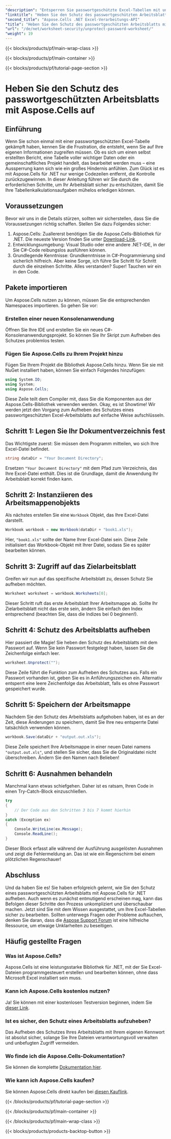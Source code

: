 ```yaml
---
"description": "Entsperren Sie passwortgeschützte Excel-Tabellen mit unserem Aspose.Cells-Leitfaden! Einfache Schritte, um mit C# mühelos wieder Zugriff zu erhalten."
"linktitle": "Heben Sie den Schutz des passwortgeschützten Arbeitsblatts mit Aspose.Cells auf"
"second_title": "Aspose.Cells .NET Excel-Verarbeitungs-API"
"title": "Heben Sie den Schutz des passwortgeschützten Arbeitsblatts mit Aspose.Cells auf"
"url": "/de/net/worksheet-security/unprotect-password-worksheet/"
"weight": 19
---
```


{{< blocks/products/pf/main-wrap-class >}}

{{< blocks/products/pf/main-container >}}

{{< blocks/products/pf/tutorial-page-section >}}

# Heben Sie den Schutz des passwortgeschützten Arbeitsblatts mit Aspose.Cells auf

## Einführung
Wenn Sie schon einmal mit einer passwortgeschützten Excel-Tabelle gekämpft haben, kennen Sie die Frustration, die entsteht, wenn Sie auf Ihre eigenen Informationen zugreifen müssen. Ob es sich um einen selbst erstellten Bericht, eine Tabelle voller wichtiger Daten oder ein gemeinschaftliches Projekt handelt, das bearbeitet werden muss – eine Aussperrung kann sich wie ein großes Hindernis anfühlen. Zum Glück ist es mit Aspose.Cells für .NET nur wenige Codezeilen entfernt, die Kontrolle zurückzugewinnen. In dieser Anleitung führen wir Sie durch die erforderlichen Schritte, um Ihr Arbeitsblatt sicher zu entschützen, damit Sie Ihre Tabellenkalkulationsaufgaben mühelos erledigen können.
## Voraussetzungen
Bevor wir uns in die Details stürzen, sollten wir sicherstellen, dass Sie die Voraussetzungen richtig schaffen. Stellen Sie dazu Folgendes sicher:
1. Aspose.Cells: Zuallererst benötigen Sie die Aspose.Cells-Bibliothek für .NET. Die neueste Version finden Sie unter [Download-Link](https://releases.aspose.com/cells/net/).
2. Entwicklungsumgebung: Visual Studio oder eine andere .NET-IDE, in der Sie C#-Code reibungslos ausführen können.
3. Grundlegende Kenntnisse: Grundkenntnisse in C#-Programmierung sind sicherlich hilfreich. Aber keine Sorge, ich führe Sie Schritt für Schritt durch die einzelnen Schritte.
Alles verstanden? Super! Tauchen wir ein in den Code.
## Pakete importieren
Um Aspose.Cells nutzen zu können, müssen Sie die entsprechenden Namespaces importieren. So gehen Sie vor:
### Erstellen einer neuen Konsolenanwendung
Öffnen Sie Ihre IDE und erstellen Sie ein neues C#-Konsolenanwendungsprojekt. So können Sie Ihr Skript zum Aufheben des Schutzes problemlos testen.
### Fügen Sie Aspose.Cells zu Ihrem Projekt hinzu
Fügen Sie Ihrem Projekt die Bibliothek Aspose.Cells hinzu. Wenn Sie sie mit NuGet installiert haben, können Sie einfach Folgendes hinzufügen:
```csharp
using System.IO;
using System;
using Aspose.Cells;
```
Diese Zeile teilt dem Compiler mit, dass Sie die Komponenten aus der Aspose.Cells-Bibliothek verwenden werden.
Okay, es ist Showtime! Wir werden jetzt den Vorgang zum Aufheben des Schutzes eines passwortgeschützten Excel-Arbeitsblatts auf einfache Weise aufschlüsseln.
## Schritt 1: Legen Sie Ihr Dokumentverzeichnis fest
Das Wichtigste zuerst: Sie müssen dem Programm mitteilen, wo sich Ihre Excel-Datei befindet.
```csharp
string dataDir = "Your Document Directory";
```
Ersetzen `"Your Document Directory"` mit dem Pfad zum Verzeichnis, das Ihre Excel-Datei enthält. Dies ist die Grundlage, damit die Anwendung Ihr Arbeitsblatt korrekt finden kann.
## Schritt 2: Instanziieren des Arbeitsmappenobjekts
Als nächstes erstellen Sie eine `Workbook` Objekt, das Ihre Excel-Datei darstellt.
```csharp
Workbook workbook = new Workbook(dataDir + "book1.xls");
```
Hier, `"book1.xls"` sollte der Name Ihrer Excel-Datei sein. Diese Zeile initialisiert das Workbook-Objekt mit Ihrer Datei, sodass Sie es später bearbeiten können.
## Schritt 3: Zugriff auf das Zielarbeitsblatt
Greifen wir nun auf das spezifische Arbeitsblatt zu, dessen Schutz Sie aufheben möchten.
```csharp
Worksheet worksheet = workbook.Worksheets[0];
```
Dieser Schritt ruft das erste Arbeitsblatt Ihrer Arbeitsmappe ab. Sollte Ihr Zielarbeitsblatt nicht das erste sein, ändern Sie einfach den Index entsprechend (beachten Sie, dass die Indizes bei 0 beginnen!).
## Schritt 4: Schutz des Arbeitsblatts aufheben
Hier passiert die Magie! Sie heben den Schutz des Arbeitsblatts mit dem Passwort auf. Wenn Sie kein Passwort festgelegt haben, lassen Sie die Zeichenfolge einfach leer.
```csharp
worksheet.Unprotect("");
```
Diese Zeile führt die Funktion zum Aufheben des Schutzes aus. Falls ein Passwort vorhanden ist, geben Sie es in Anführungszeichen ein. Alternativ entsperrt eine leere Zeichenfolge das Arbeitsblatt, falls es ohne Passwort gespeichert wurde.
## Schritt 5: Speichern der Arbeitsmappe
Nachdem Sie den Schutz des Arbeitsblatts aufgehoben haben, ist es an der Zeit, diese Änderungen zu speichern, damit Sie Ihre neu entsperrte Datei tatsächlich verwenden können.
```csharp
workbook.Save(dataDir + "output.out.xls");
```
Diese Zeile speichert Ihre Arbeitsmappe in einer neuen Datei namens `"output.out.xls"`, und stellen Sie sicher, dass Sie die Originaldatei nicht überschreiben. Ändern Sie den Namen nach Belieben!
## Schritt 6: Ausnahmen behandeln
Manchmal kann etwas schiefgehen. Daher ist es ratsam, Ihren Code in einen Try-Catch-Block einzuschließen.
```csharp
try
{
    // Der Code aus den Schritten 3 bis 7 kommt hierhin
}
catch (Exception ex)
{
    Console.WriteLine(ex.Message);
    Console.ReadLine();
}
```
Dieser Block erfasst alle während der Ausführung ausgelösten Ausnahmen und zeigt die Fehlermeldung an. Das ist wie ein Regenschirm bei einem plötzlichen Regenschauer!
## Abschluss
Und da haben Sie es! Sie haben erfolgreich gelernt, wie Sie den Schutz eines passwortgeschützten Arbeitsblatts mit Aspose.Cells für .NET aufheben. Auch wenn es zunächst entmutigend erscheinen mag, kann das Befolgen dieser Schritte den Prozess unkompliziert und überschaubar machen. Jetzt sind Sie mit dem Wissen ausgestattet, um Ihre Excel-Tabellen sicher zu bearbeiten. Sollten unterwegs Fragen oder Probleme auftauchen, denken Sie daran, dass die [Aspose Support Forum](https://forum.aspose.com/c/cells/9) ist eine hilfreiche Ressource, um etwaige Unklarheiten zu beseitigen.
## Häufig gestellte Fragen
### Was ist Aspose.Cells?
Aspose.Cells ist eine leistungsstarke Bibliothek für .NET, mit der Sie Excel-Dateien programmgesteuert erstellen und bearbeiten können, ohne dass Microsoft Excel installiert sein muss.
### Kann ich Aspose.Cells kostenlos nutzen?
Ja! Sie können mit einer kostenlosen Testversion beginnen, indem Sie [dieser Link](https://releases.aspose.com/).
### Ist es sicher, den Schutz eines Arbeitsblatts aufzuheben?
Das Aufheben des Schutzes Ihres Arbeitsblatts mit Ihrem eigenen Kennwort ist absolut sicher, solange Sie Ihre Dateien verantwortungsvoll verwalten und unbefugten Zugriff vermeiden.
### Wo finde ich die Aspose.Cells-Dokumentation?
Sie können die komplette [Dokumentation hier](https://reference.aspose.com/cells/net/).
### Wie kann ich Aspose.Cells kaufen?
Sie können Aspose.Cells direkt kaufen bei [diesen Kauflink](https://purchase.aspose.com/buy).

{{< /blocks/products/pf/tutorial-page-section >}}

{{< /blocks/products/pf/main-container >}}

{{< /blocks/products/pf/main-wrap-class >}}

{{< blocks/products/products-backtop-button >}}